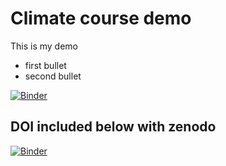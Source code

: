 # Climate course demo
This is my demo
- first bullet
- second bullet

[![Binder](https://mybinder.org/badge_logo.svg)](https://mybinder.org/v2/gh/pestucki/climate_demo/master)

## DOI included below with zenodo
[![Binder](https://mybinder.org/badge_logo.svg)](https://mybinder.org/v2/gh/pestucki/climate_demo/master)
